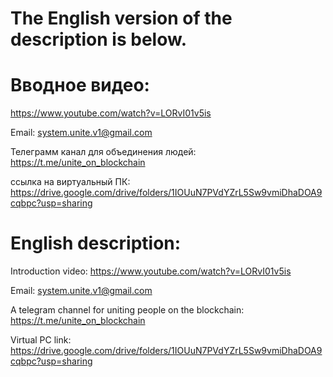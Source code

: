 # The English version of the description is below.

# Вводное видео:
https://www.youtube.com/watch?v=LORvI01v5is

Email:
system.unite.v1@gmail.com

Телеграмм канал для объединения людей:
https://t.me/unite_on_blockchain

ссылка на виртуальный ПК:
https://drive.google.com/drive/folders/1IOUuN7PVdYZrL5Sw9vmiDhaDOA9cqbpc?usp=sharing

# English description:

Introduction video:
https://www.youtube.com/watch?v=LORvI01v5is

Email:
system.unite.v1@gmail.com

A telegram channel for uniting people on the blockchain:
https://t.me/unite_on_blockchain

Virtual PC link:
https://drive.google.com/drive/folders/1IOUuN7PVdYZrL5Sw9vmiDhaDOA9cqbpc?usp=sharing
